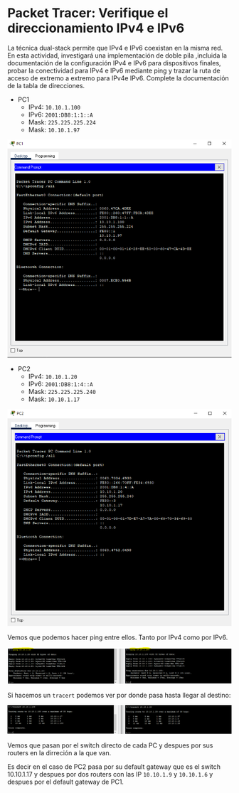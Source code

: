 # Packet Tracer: Verifique el direccionamiento IPv4 e IPv6

La técnica dual-stack permite que IPv4 e IPv6 coexistan en la misma red. En esta actividad, investigará una implementación de doble pila ,incluida la documentación de la configuración IPv4 e IPv6 para dispositivos finales, probar la conectividad para IPv4 e IPv6 mediante ping y trazar la ruta de acceso de extremo a extremo para IPv4e IPv6. Complete la documentación de la tabla de direcciones.

- PC1 <ul>
        <li>IPv4: ``10.10.1.100``</li>
        <li>IPv6: ``2001:DB8:1:1::A``</li>
        <li>Mask: ``225.225.225.224``</li>
        <li>Mask: ``10.10.1.97``</li>
    </ul>

![text](./pc1.PNG)

- PC2 <ul>
        <li>IPv4: ``10.10.1.20``</li>
        <li>IPv6: ``2001:DB8:1:4::A``</li>
        <li>Mask: ``225.225.225.240``</li>
        <li>Mask: ``10.10.1.17``</li>
    </ul>

![text](./pc2.PNG)

Vemos que podemos hacer ping entre ellos. Tanto por IPv4 como por IPv6.

![text](./ping.PNG)


Si hacemos un `tracert` podemos ver por donde pasa hasta llegar al destino:

![text](./tracert.PNG)

Vemos que pasan por el switch directo de cada PC y despues por sus routers en la dirreción a la que van.

Es decir en el caso de PC2 pasa por su default gateway que es el switch 10.10.1.17 y despues por dos routers con las IP ``10.10.1.9`` y ``10.10.1.6`` y despues por el default gateway de PC1.